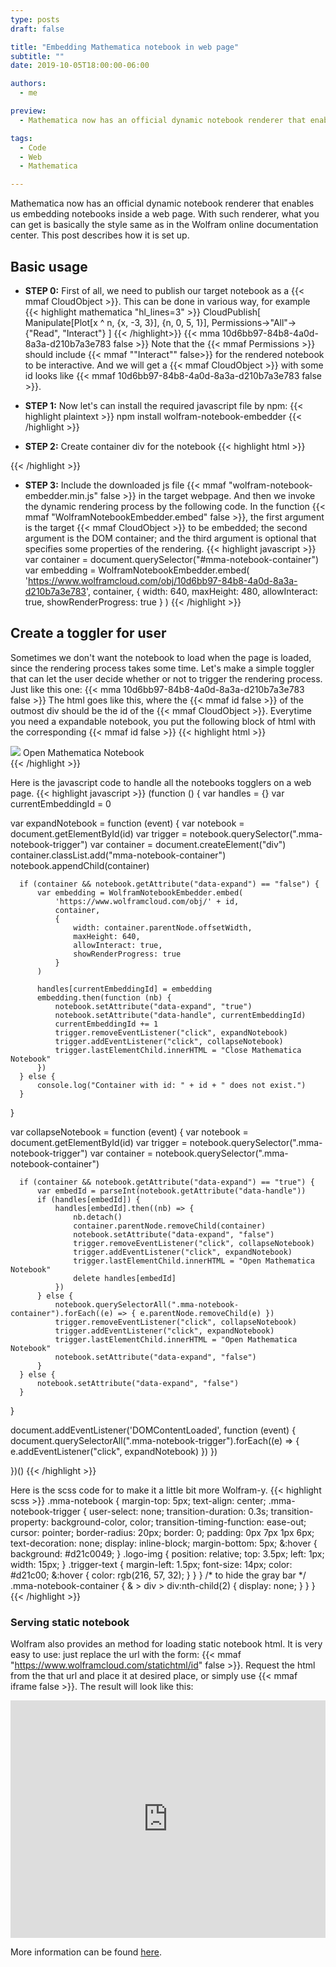```yaml
---
type: posts
draft: false

title: "Embedding Mathematica notebook in web page"
subtitle: ""
date: 2019-10-05T18:00:00-06:00

authors:
  - me

preview:
  - Mathematica now has an official dynamic notebook renderer that enables us embedding notebooks inside a web page. This post describes how to use it.

tags:
  - Code
  - Web
  - Mathematica

---
```

Mathematica now has an official dynamic notebook renderer that enables us embedding notebooks inside a web page. With such renderer, what you can get is basically the style same as in the Wolfram online documentation center. This post describes how it is set up.

## Basic usage
* **STEP 0:** First of all, we need to publish our target notebook as a {{< mmaf CloudObject >}}. This can be done in various way, for example
{{< highlight mathematica "hl_lines=3" >}}
CloudPublish[
  Manipulate[Plot[x ^ n, {x, -3, 3}], {n, 0, 5, 1}],
  Permissions->"All"->{"Read", "Interact"}
]
{{< /highlight>}}
{{< mma 10d6bb97-84b8-4a0d-8a3a-d210b7a3e783 false >}}
Note that the {{< mmaf Permissions >}} should include {{< mmaf "\"Interact\"" false>}} for the rendered notebook to be interactive.
And we will get a {{< mmaf CloudObject >}} with some id looks like {{< mmaf 10d6bb97-84b8-4a0d-8a3a-d210b7a3e783 false >}}. 

* **STEP 1:** Now let's can install the required javascript file by npm:
{{< highlight plaintext >}}
npm install wolfram-notebook-embedder
{{< /highlight >}}

* **STEP 2:** Create container div for the notebook
{{< highlight html >}}
<div id="mma-notebook-container"></div>
{{< /highlight >}}

* **STEP 3:** Include the downloaded js file {{< mmaf "wolfram-notebook-embedder.min.js" false >}} in the target webpage.
And then we invoke the dynamic rendering process by the following code. In the function {{< mmaf "WolframNotebookEmbedder.embed" false >}}, the first argument is the target {{< mmaf CloudObject >}} to be embedded; the second argument is the DOM container; and the third argument is optional that specifies some properties of the rendering.
{{< highlight javascript >}}
var container = document.querySelector("#mma-notebook-container")
var embedding = WolframNotebookEmbedder.embed(
                'https://www.wolframcloud.com/obj/10d6bb97-84b8-4a0d-8a3a-d210b7a3e783',
                container,
                {
                    width: 640,
                    maxHeight: 480,
                    allowInteract: true,
                    showRenderProgress: true
                }
            )
{{< /highlight >}}

## Create a toggler for user
Sometimes we don't want the notebook to load when the page is loaded, since the rendering process takes some time.
Let's make a simple toggler that can let the user decide whether or not to trigger the rendering process. Just like this one:
{{< mma 10d6bb97-84b8-4a0d-8a3a-d210b7a3e783 false >}}
The html goes like this, where the {{< mmaf id false >}} of the outmost div should be the id of the {{< mmaf CloudObject >}}.
Everytime you need a expandable notebook, you put the following block of html with the corresponding {{< mmaf id false >}}
{{< highlight html >}}
<div class="mma-notebook" id="some-id" data-expand=false>
  <div class="mma-notebook-trigger">
    <img class="logo-img" src="/mma-logo.png">
      <span class="trigger-text mma">
        Open Mathematica Notebook
      </span>
  </div>
</div>
{{< /highlight >}}

Here is the javascript code to handle all the notebooks togglers on a web page.
{{< highlight javascript >}}
(function () {
  var handles = {}
  var currentEmbeddingId = 0

  var expandNotebook = function (event) {
      var notebook = document.getElementById(id)
      var trigger = notebook.querySelector(".mma-notebook-trigger")
      var container = document.createElement("div")
      container.classList.add("mma-notebook-container")
      notebook.appendChild(container)

      if (container && notebook.getAttribute("data-expand") == "false") {
          var embedding = WolframNotebookEmbedder.embed(
              'https://www.wolframcloud.com/obj/' + id,
              container,
              {
                  width: container.parentNode.offsetWidth,
                  maxHeight: 640,
                  allowInteract: true,
                  showRenderProgress: true
              }
          )

          handles[currentEmbeddingId] = embedding
          embedding.then(function (nb) {
              notebook.setAttribute("data-expand", "true")
              notebook.setAttribute("data-handle", currentEmbeddingId)
              currentEmbeddingId += 1
              trigger.removeEventListener("click", expandNotebook)
              trigger.addEventListener("click", collapseNotebook)
              trigger.lastElementChild.innerHTML = "Close Mathematica Notebook"
          })
      } else {
          console.log("Container with id: " + id + " does not exist.")
      }
  }

  var collapseNotebook = function (event) {
      var notebook = document.getElementById(id)
      var trigger = notebook.querySelector(".mma-notebook-trigger")
      var container = notebook.querySelector(".mma-notebook-container")

      if (container && notebook.getAttribute("data-expand") == "true") {
          var embedId = parseInt(notebook.getAttribute("data-handle"))
          if (handles[embedId]) {
              handles[embedId].then((nb) => {
                  nb.detach()
                  container.parentNode.removeChild(container)
                  notebook.setAttribute("data-expand", "false")
                  trigger.removeEventListener("click", collapseNotebook)
                  trigger.addEventListener("click", expandNotebook)
                  trigger.lastElementChild.innerHTML = "Open Mathematica Notebook"
                  delete handles[embedId]
              })
          } else {
              notebook.querySelectorAll(".mma-notebook-container").forEach((e) => { e.parentNode.removeChild(e) })
              trigger.removeEventListener("click", collapseNotebook)
              trigger.addEventListener("click", expandNotebook)
              trigger.lastElementChild.innerHTML = "Open Mathematica Notebook"
              notebook.setAttribute("data-expand", "false")
          }
      } else {
          notebook.setAttribute("data-expand", "false")
      }
  }

  document.addEventListener('DOMContentLoaded', function (event) {
      document.querySelectorAll(".mma-notebook-trigger").forEach((e) => {
        e.addEventListener("click", expandNotebook)
      })
  })

})()
{{< /highlight >}}

Here is the scss code for to make it a little bit more Wolfram-y.
{{< highlight scss >}}
.mma-notebook {
  margin-top: 5px;
  text-align: center;
  .mma-notebook-trigger {
    user-select: none;
    transition-duration: 0.3s;
    transition-property: background-color, color;
    transition-timing-function: ease-out;
    cursor: pointer;
    border-radius: 20px;
    border: 0;
    padding: 0px 7px 1px 6px;
    text-decoration: none;
    display: inline-block;
    margin-bottom: 5px;
    &:hover {
      background: #d21c0049;
    }
    .logo-img {
      position: relative;
      top: 3.5px;
      left: 1px;
      width: 15px;
    }
    .trigger-text {
      margin-left: 1.5px;
      font-size: 14px;
      color: #d21c00;
      &:hover {
        color: rgb(216, 57, 32);
      }
    }
  }
  /* to hide the gray bar */
  .mma-notebook-container {
    & > div > div:nth-child(2) {
      display: none;
    }
  }
}
{{< /highlight >}}

### Serving static notebook
Wolfram also provides an method for loading static notebook html. It is very easy to use: just replace the url with the form: {{< mmaf "https://www.wolframcloud.com/statichtml/id" false >}}. Request the html from the that url and place it at desired place, or simply use {{< mmaf iframe false >}}. The result will look like this:

<iframe style="display:block" src="https://www.wolframcloud.com/statichtml/10d6bb97-84b8-4a0d-8a3a-d210b7a3e783" width="100%" height="380px" frameBorder="0"></iframe>

More information can be found [here](https://reference.wolfram.com/language/WolframNotebookEmbedder/docs/ServerSideRendering/).


